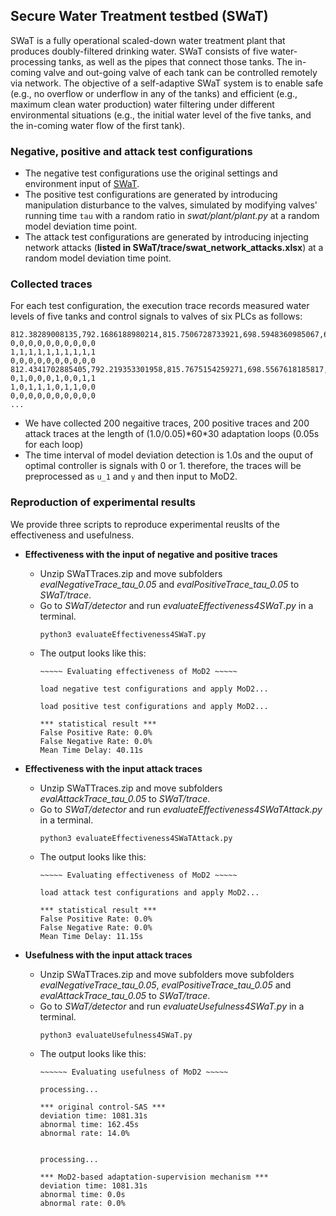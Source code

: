 ## Secure Water Treatment testbed (SWaT)

SWaT is a fully operational scaled-down water treatment plant that produces doubly-filtered drinking water. SWaT consists of five water-processing tanks, as well as the pipes that connect those tanks. The in-coming valve and out-going valve of each tank can be controlled remotely via network. The objective of a self-adaptive SWaT system is to enable safe (e.g., no overflow or underflow in any of the tanks) and efficient (e.g., maximum clean water production) water filtering under different environmental situations (e.g., the initial water level of the five tanks, and the in-coming water flow of the first tank). 

### Negative, positive and attack test configurations
* The negative test configurations use the original settings and environment input of [SWaT](https://github.com/tongyanxiang/MoD2/tree/main/subject/SWaT).
* The positive test configurations are generated by introducing manipulation disturbance to the valves, simulated by modifying valves' running time `tau` with a random ratio in *swat/plant/plant.py* at a random model deviation time point. 
* The attack test configurations are generated by introducing injecting network attacks (**listed in SWaT/trace/swat_network_attacks.xlsx**) at a random model deviation time point. 

### Collected traces
For each test configuration, the execution trace records measured water levels of five tanks and control signals to valves of six PLCs as follows:
```
812.38289008135,792.1686188980214,815.7506728733921,698.5948360985067,666.3035198207283
0,0,0,0,0,0,0,0,0,0
1,1,1,1,1,1,1,1,1,1
0,0,0,0,0,0,0,0,0,0
812.4341702885405,792.219353301958,815.7675154259271,698.5567618185817,666.2125898964978
0,1,0,0,0,1,0,0,1,1
1,0,1,1,1,0,1,1,0,0
0,0,0,0,0,0,0,0,0,0
...
```
* We have collected 200 negaitive traces, 200 positive traces and 200 attack traces at the length of (1.0/0.05)\*60\*30 adaptation loops (0.05s for each loop)
* The time interval of model deviation detection is 1.0s and the ouput of optimal controller is signals with 0 or 1. therefore, the traces will be preprocessed as `u_1` and `y` and then input to MoD2.

### Reproduction of experimental results
We provide three scripts to reproduce experimental reuslts of the effectiveness and usefulness.

* **Effectiveness with the input of negative and positive traces**
  * Unzip SWaTTraces.zip and move subfolders *evalNegativeTrace_tau_0.05* and *evalPositiveTrace_tau_0.05* to *SWaT/trace*.
  * Go to *SWaT/detector* and run *evaluateEffectiveness4SWaT.py* in a terminal. 
    ```
    python3 evaluateEffectiveness4SWaT.py
    ```
  * The output looks like this:
    ```
    ~~~~~ Evaluating effectiveness of MoD2 ~~~~~

    load negative test configurations and apply MoD2...

    load positive test configurations and apply MoD2...

    *** statistical result ***
    False Positive Rate: 0.0%
    False Negative Rate: 0.0%
    Mean Time Delay: 40.11s
    ```

* **Effectiveness with the input attack traces**
  * Unzip SWaTTraces.zip and move subfolders *evalAttackTrace_tau_0.05* to *SWaT/trace*.
  * Go to *SWaT/detector* and run *evaluateEffectiveness4SWaTAttack.py* in a terminal. 
    ```
    python3 evaluateEffectiveness4SWaTAttack.py
    ```
  * The output looks like this:
    ```
    ~~~~~ Evaluating effectiveness of MoD2 ~~~~~

    load attack test configurations and apply MoD2...

    *** statistical result ***
    False Positive Rate: 0.0%
    False Negative Rate: 0.0%
    Mean Time Delay: 11.15s
    ```

* **Usefulness with the input attack traces**
  * Unzip SWaTTraces.zip and move subfolders move subfolders *evalNegativeTrace_tau_0.05*, *evalPositiveTrace_tau_0.05* and *evalAttackTrace_tau_0.05* to *SWaT/trace*.
  * Go to *SWaT/detector* and run *evaluateUsefulness4SWaT.py* in a terminal. 
    ```
    python3 evaluateUsefulness4SWaT.py
    ```
  * The output looks like this:
    ```
    ~~~~~~ Evaluating usefulness of MoD2 ~~~~~

    processing...

    *** original control-SAS ***
    deviation time: 1081.31s
    abnormal time: 162.45s
    abnormal rate: 14.0%


    processing...

    *** MoD2-based adaptation-supervision mechanism ***
    deviation time: 1081.31s
    abnormal time: 0.0s
    abnormal rate: 0.0%
    ```
